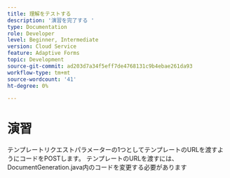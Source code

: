 ```yaml
---
title: 理解をテストする
description: '演習を完了する '
type: Documentation
role: Developer
level: Beginner, Intermediate
version: Cloud Service
feature: Adaptive Forms
topic: Development
source-git-commit: ad203d7a34f5eff7de4768131c9b4ebae261da93
workflow-type: tm+mt
source-wordcount: '41'
ht-degree: 0%

---
```



# 演習

テンプレートリクエストパラメーターの1つとしてテンプレートのURLを渡すようにコードをPOSTします。 テンプレートのURLを渡すには、DocumentGeneration.java内のコードを変更する必要があります


